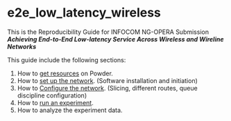 # e2e_low_latency_wireless
This is the Reproducibility Guide for INFOCOM NG-OPERA Submission ***Achieving End-to-End Low-latency Service Across Wireless and Wireline Networks***

This guide include the following sections:
1. How to [get resources](./get_resources.md) on Powder. 
2. How to [set up the network](./setup_network.md). (Software installation and initiation)
3. How to [Configure the network](./conf_network.md). (Slicing, different routes, queue discipline configuration)
4. How to [run an experiment](./experiment_run.md).
5. How to analyze the experiment data. 
